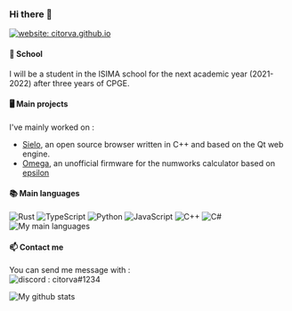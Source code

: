 ### Hi there 👋

[![website: citorva.github.io](https://img.shields.io/badge/-citorva%2Egithub%2Eio-000000?style=for-the-badge&logoColor=white)](https://citorva.github.io)

#### 📖 School
I will be a student in the ISIMA school for the next academic year (2021-2022) after three years of CPGE.

#### 🖥️ Main projects
I've mainly worked on : 
- [Sielo](https://github.com/sielo/sielo-legacy), an open source browser written in C++ and based on the Qt web engine.
- [Omega](https://github.com/Omega-Numworks/Omega), an unofficial firmware for the numworks calculator based on [epsilon](https://github.com/numworks/epsilon)
  
#### 📚 Main languages
![Rust](https://img.shields.io/badge/-Rust-000000?style=for-the-badge&logo=Rust&logoColor=white)
![TypeScript](https://img.shields.io/badge/-TypeScript-3178C6?style=for-the-badge&logo=javascript&logoColor=white)
![Python](https://img.shields.io/badge/-Python-3776AB?style=for-the-badge&logo=Python&logoColor=white)
![JavaScript](https://img.shields.io/badge/-JavaScript-F7DF1E?style=for-the-badge&logo=javascript&logoColor=333333)
![C++](https://img.shields.io/badge/-C++-00599C?style=for-the-badge&logo=C%2B%2B&logoColor=white)
![C#](https://img.shields.io/badge/-C%23-239120?style=for-the-badge&logo=Csharp&logoColor=white)
<br>![My main languages](https://github-readme-stats.vercel.app/api/top-langs/?username=citorva&hide=stars&theme=light&show_icons=true&layout=compact)

#### 📫 Contact me
You can send me message with :<br>
![discord : citorva#1234](https://img.shields.io/badge/-citorva%231234-000000?style=for-the-badge&logo=discord&logoColor=white)

![My github stats](https://github-readme-stats.vercel.app/api?username=citorva&hide=stars&theme=light&show_icons=true)

